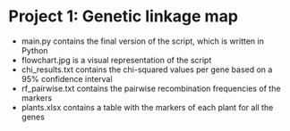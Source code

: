 # Project 1: Genetic linkage map
- main.py contains the final version of the script, which is written in Python
- flowchart.jpg is a visual representation of the script
- chi_results.txt contains the chi-squared values per gene based on a 95% confidence interval
- rf_pairwise.txt contains the pairwise recombination frequencies of the markers
- plants.xlsx contains a table with the markers of each plant for all the genes
